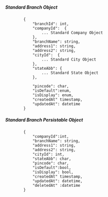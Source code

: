 ##### Standard Branch Object

            {
                "branchId": int,
                "companyId":  {
					... Standard Company Object
				},
                "branchName": string,
                "address1": string,
                "address2": string,
                "cityId":  {
					... Standard City Object
				},
				"stateAbb": {
					... Standard State Object
				},
				
				"pincode": char,
				"isDefault":enum,
				"isDisplay": enum,
				"createdAt" timestamp,
				"updatedAt": datetime
            }
            
##### Standard Branch Persistable Object
			{
            	"companyId":int, 
                "branchName": string,
                "address1": string,
                "address2": string,
                "cityId": int,
				"stateAbb": char,
				"pincode": char,
				"isDefault":bool,
				"isDisplay": bool,
				"createdAt" timestamp,
				"updatedAt": datetime,
				"deletedAt" :datetime
            }

